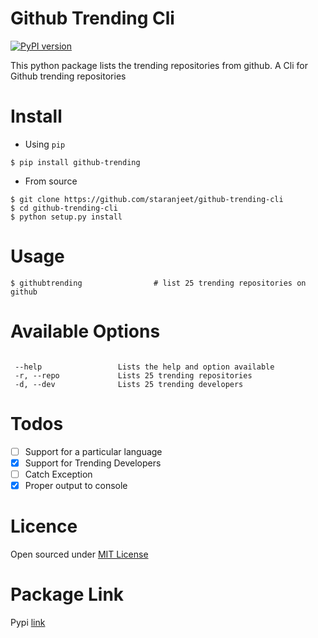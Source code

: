 Github Trending Cli
===================

[![PyPI version](https://badge.fury.io/py/github-trending.svg)](https://badge.fury.io/py/github-trending)

This python package lists the trending repositories from github.
A Cli for Github trending repositories

Install
=======

* Using `pip`
```
$ pip install github-trending
```

* From source

```
$ git clone https://github.com/staranjeet/github-trending-cli
$ cd github-trending-cli
$ python setup.py install
```

Usage
=====

```
$ githubtrending 				# list 25 trending repositories on github

```

Available Options
=================

```

 --help 				Lists the help and option available
 -r, --repo 			Lists 25 trending repositories
 -d, --dev 				Lists 25 trending developers

```

Todos
=====

- [ ] Support for a particular language
- [X] Support for Trending Developers
- [ ] Catch Exception
- [X] Proper output to console

Licence
====
Open sourced under [MIT License](LICENSE.txt)

Package Link
============

Pypi [link](https://pypi.python.org/pypi/github-trending)

